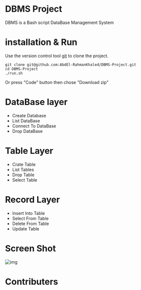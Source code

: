 # DBMS Project

DBMS is a Bash script DataBase Management System

# installation & Run
Use the version control tool [git](https://git-scm.com/) to clone the project.

    git clone git@github.com:AbdEl-RahmanKhaled/DBMS-Project.git
    cd DBMS-Project
    ./run.sh

Or press "Code" button then chose "Download zip"

# DataBase layer

- Create Database
- List DataBase
- Connect To DataBase
- Drop DataBase

# Table Layer

- Crate Table
- List Tables
- Drop Table
- Select Table

# Record Layer

- Insert Into Table
- Select From Table
- Delete From Table
- Update Table

# Screen Shot

![img](https://github.com/AbdEl-RahmanKhaled/DBMS-Project/blob/master/img/pic.png)


# Contributers